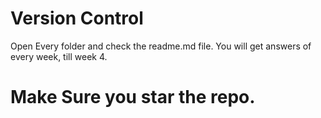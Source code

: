 # Version Control
Open Every folder and check the readme.md file.
You will get answers of every week, till week 4.
# Make Sure you star the repo.
